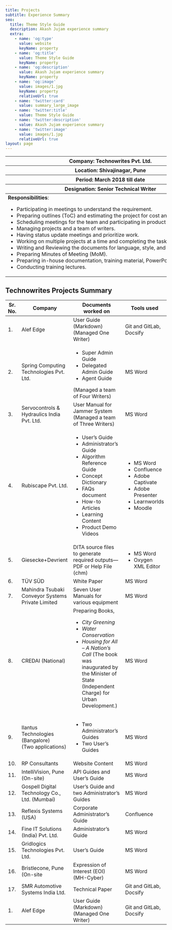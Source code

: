```yaml
---
title: Projects
subtitle: Experience Summary
seo:
  title: Theme Style Guide
  description: Akash Jujam experience summary
  extra:
    - name: 'og:type'
      value: website
      keyName: property
    - name: 'og:title'
      value: Theme Style Guide
      keyName: property
    - name: 'og:description'
      value: Akash Jujam experience summary
      keyName: property
    - name: 'og:image'
      value: images/1.jpg
      keyName: property
      relativeUrl: true
    - name: 'twitter:card'
      value: summary_large_image
    - name: 'twitter:title'
      value: Theme Style Guide
    - name: 'twitter:description'
      value: Akash Jujam experience summary
    - name: 'twitter:image'
      value: images/1.jpg
      relativeUrl: true
layout: page
---
```

<div class="responsive-table">
  <table>
   <thead>
      <tr><th>Company: Technowrites Pvt. Ltd.</th></tr>
      <tr><th>Location: Shivajinagar, Pune</th> </tr>
      <tr><th>Period: March 2018 till date</th></tr>
      <tr><th>Designation: Senior Technical Writer</th></tr>
    </thead>
  <tbody>
  <td style="white-space:nowrap"><b>Responsibilities</b>:<ul>
  <li>Participating in meetings to understand the requirement.</li>
  <li>Preparing outlines (ToC) and estimating the project for cost and time effort.</li>
  <li>Scheduling meetings for the team and participating in product demos.</li>
  <li>Managing projects and a team of writers.</li>
  <li>Having status update meetings and prioritize work.</li>
  <li>Working on multiple projects at a time and completing the tasks within a deadline.</li>
 <li> Writing and Reviewing the documents for language, style, and consistency. </li>
 <li> Preparing Minutes of Meeting (MoM). </li>
 <li> Preparing in-house documentation, training material, PowerPoint presentations. </li>
 <li> Conducting training lectures.
 </li></ul></td> </tbody>
 </table></div>

## Technowrites Projects Summary

<div class="responsive-table">
  <table>
   <thead>
     <tr>
      <th>Sr. No.</th>
      <th>Company</th>
      <th>Documents worked on</th>
      <th> Tools used </th>
     </tr>
    </thead>
  <tbody>
    <tr>
    <td> 1. </td>
    <td> Alef Edge </td>
    <td> User Guide (Markdown)<br> (Managed One Writer)</td>
    <td>Git and GitLab, Docsify</td></tr>
    <tr>
    <td> 2. </td>
    <td> Spring Computing Technologies Pvt. Ltd. </td>
    <td><ul><li>Super Admin Guide</li>
            <li>Delegated Admin Guide</li>
            <li>Agent Guide</li></ul>(Managed a team of Four Writers)
   </td>
    <td>MS Word</td></tr>
    <tr>
    <td> 3. </td>
    <td> Servocontrols & Hydraulics India Pvt. Ltd. </td>
    <td>User Manual for Jammer System <br> (Managed a team of Three Writers)
   </td>
    <td>MS Word</td></tr>
     <tr>
    <td> 4. </td>
    <td> Rubiscape Pvt. Ltd.</td>
    <td><ul><li>User’s Guide</li>
            <li>Administrator’s Guide</li>
            <li>Algorithm Reference Guide</li>
            <li>Concept Dictionary </li>
            <li>FAQs document </li>
            <li>How-to Articles </li>
            <li>Learning Content </li>
            <li>Product Demo Videos</li></ul>
   </td>
    <td><ul> <li>MS Word</li>
             <li>Confluence </li>
             <li>Adobe Captivate </li>
             <li>Adobe Presenter </li>
             <li>Learnworlds</li>
             <li>Moodle</li></ul>
    </td></tr>
     <tr>
    <td> 5. </td>
    <td> Giesecke+Devrient </td>
    <td>DITA source files to generate required outputs— PDF or Help File (chm)
   </td>
    <td><ul><li>MS Word</li>
             <li>Oxygen XML Editor</li></ul></td></tr>
     <tr>
   <tr>
    <td> 6. </td>
    <td> TÜV SÜD </td>
    <td>White Paper
   </td>
    <td>MS Word</td></tr>
     <tr>
 <tr>
    <td> 7. </td>
    <td> Mahindra Tsubaki Conveyor Systems Private Limited </td>
    <td>Seven User Manuals for various equipment
   </td>
    <td>MS Word</td></tr>
     <tr>
  <tr>
    <td> 8. </td>
    <td> CREDAI (National) </td>
    <td>Preparing Books,<br>
        <ul><li><i>City Greening </i></li>
        <li><i>Water Conservation </i></li>
        <li><i>Housing for All – A Nation’s Call</i> (The book was inaugurated by the Minister of State (Independent Charge) for Urban Development.)</li> 
        </ul>
   </td>
    <td>MS Word</td></tr>
     <tr>
<tr>
    <td> 9. </td>
    <td> Ilantus Technologies (Bangalore) <br>(Two applications) </td>
    <td><ul><li>Two Administrator’s Guides</li>
            <li>Two User’s Guides</li></ul>
   </td>
    <td>MS Word</td></tr>
    <tr>
    <td> 10. </td>
    <td> RP Consultants </td>
    <td> Website Content</td>
    <td>MS Word</td></tr>
    <tr>
    <td> 11. </td>
    <td> IntelliVision, Pune (On-site) </td>
    <td> API Guides and User’s Guide</td>
    <td>MS Word</td></tr>
    <tr>
    <td> 12. </td>
    <td> Gospell Digital Technology Co., Ltd. (Mumbai) </td>
    <td> User’s Guide and two Administrator’s Guides</td>
    <td>MS Word</td></tr>
    <tr>
    <td> 13. </td>
    <td> Reflexis Systems (USA) </td>
    <td> Corporate Administrator’s Guide</td>
    <td>Confluence</td></tr>
    <tr>
    <td> 14. </td>
    <td> Fine IT Solutions (India) Pvt. Ltd. </td>
    <td> Administrator’s Guide</td>
    <td>MS Word</td></tr>
    <tr>
    <td> 15. </td>
    <td> Gridlogics Technologies Pvt. Ltd. </td>
    <td>User’s Guide</td>
    <td>MS Word</td></tr>
    <tr>
    <td> 16. </td>
    <td> Bristlecone, Pune (On-site </td>
    <td> Expression of Interest (EOI) (MH-Cyber)</td>
    <td>MS Word</td></tr>
    <tr>
    <td> 17. </td>
    <td> SMR Automotive Systems India Ltd. </td>
    <td> Technical Paper</td>
    <td>Git and GitLab, Docsify</td></tr>
    <tr>
    <tr>
    <td> 1. </td>
    <td> Alef Edge </td>
    <td> User Guide (Markdown)<br> (Managed One Writer)</td>
    <td>Git and GitLab, Docsify</td></tr>
    <tr>